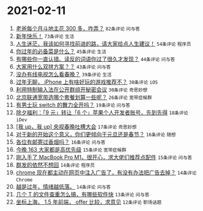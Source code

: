 # 2021-02-11

1. [老爸每个月斗地主花 300 多，咋弄？](https://www.v2ex.com/t/752903) `82条评论` `问与答`
1. [新年快乐！](https://www.v2ex.com/t/752906) `73条评论` `生活`
1. [人生迷茫，我该如何寻找前进的路，请大家给点人生建议！](https://www.v2ex.com/t/752959) `54条评论` `程序员`
1. [你过年的必备菜是什么？](https://www.v2ex.com/t/752922) `45条评论` `生活`
1. [有哪些你一直认错、读反的词语你过了很久才发现？](https://www.v2ex.com/t/752905) `44条评论` `问与答`
1. [大家用什么双拼方案？？](https://www.v2ex.com/t/752937) `43条评论` `问与答`
1. [没办有线电视怎么看春晚？](https://www.v2ex.com/t/752939) `39条评论` `生活`
1. [过年无聊， iPhone 上有啥好玩的游戏推荐不？](https://www.v2ex.com/t/752924) `30条评论` `iOS`
1. [利用特制输入法在公开群组开秘密会议](https://www.v2ex.com/t/752961) `30条评论` `奇思妙想`
1. [北京联通宽带选哪个套餐划算一些呢？](https://www.v2ex.com/t/752927) `26条评论` `宽带症候群`
1. [有男士玩 switch 的舞力全开吗？](https://www.v2ex.com/t/752919) `19条评论` `问与答`
1. [除夕福利：「9 元」转让「6 个」苹果个人开发者账号，先到先得](https://www.v2ex.com/t/752953) `18条评论` `iDev`
1. [[我 up，我 up] 央视春晚吐槽大会](https://www.v2ex.com/t/752980) `17条评论` `奇思妙想`
1. [对于新的开始这个意义，你们更倾向于元旦还是春节？](https://www.v2ex.com/t/752956) `16条评论` `随想`
1. [各位有邮寄过香烟吗？](https://www.v2ex.com/t/752912) `16条评论` `问与答`
1. [今晚 163 大家都是高优先级](https://www.v2ex.com/t/752970) `15条评论` `宽带症候群`
1. [刚入手了 MacBook Pro M1，很开心，求大佬们推荐点配件](https://www.v2ex.com/t/752940) `15条评论` `问与答`
1. [群发的依然不想回](https://www.v2ex.com/t/752978) `14条评论` `程序员`
1. [chrome 现在都主动在网页中注入广告了，有没有办法把广告去掉？](https://www.v2ex.com/t/752958) `14条评论` `Chrome`
1. [越是过年，情绪越低落。](https://www.v2ex.com/t/752911) `14条评论` `问与答`
1. [几个 T 的文件查重怎么搞，有哪些软件快](https://www.v2ex.com/t/752915) `13条评论` `问与答`
1. [坐标上海， 1.5 年前端， offer 比较，求意见](https://www.v2ex.com/t/752950) `12条评论` `职场话题`
